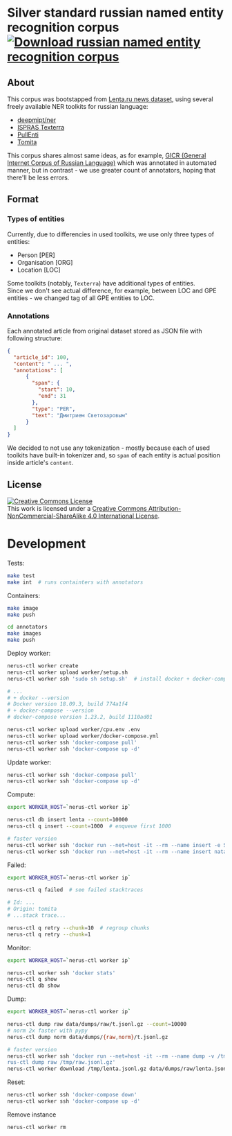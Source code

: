 # Silver standard russian named entity recognition corpus [![Download russian named entity recognition corpus](https://img.shields.io/badge/download-v1.0-green.svg)](https://github.com/bureaucratic-labs/russian-ner-corpus/releases)
## About

This corpus was bootstapped from [Lenta.ru news dataset](https://github.com/yutkin/Lenta.Ru-News-Dataset), using several freely available NER toolkits for russian language:

- [deepmipt/ner](https://github.com/deepmipt/ner)
- [ISPRAS Texterra](https://texterra.ispras.ru)
- [PullEnti](http://www.pullenti.ru/)
- [Tomita](https://tech.yandex.ru/tomita/)

This corpus shares almost same ideas, as for example, [GICR (General Internet Corpus of Russian Language)](http://www.webcorpora.ru/en/) which was annotated in automated manner, but in contrast - we use greater count of  annotators, hoping that there'll be less errors.

## Format

### Types of entities

Currently, due to differencies in used toolkits, we use only three types of entities:

- Person [PER]
- Organisation [ORG]
- Location [LOC]

Some toolkits (notably, `Texterra`) have additional types of entities.  
Since we don't see actual difference, for example, between LOC and GPE entities - we changed tag of all GPE entities to LOC.

### Annotations

Each annotated article from original dataset stored as JSON file with following structure:

```json
{
  "article_id": 100,
  "content": " ... ",
  "annotations": [
      {
        "span": {
          "start": 10,
          "end": 31
        },
        "type": "PER",
        "text": "Дмитрием Светозаровым"
      }
  ]
}
```

We decided to not use any tokenization - mostly because each of used toolkits have built-in tokenizer and, so `span` of each entity is actual position inside article's `content`. 

## License

<a rel="license" href="http://creativecommons.org/licenses/by-nc-sa/4.0/"><img alt="Creative Commons License" style="border-width:0" src="https://i.creativecommons.org/l/by-nc-sa/4.0/88x31.png" /></a><br />This work is licensed under a <a rel="license" href="http://creativecommons.org/licenses/by-nc-sa/4.0/">Creative Commons Attribution-NonCommercial-ShareAlike 4.0 International License</a>.

# Development

Tests:

```bash
make test
make int  # runs containters with annotators
```

Containers:

```bash
make image
make push

cd annotators
make images
make push
```

Deploy worker:

```bash
nerus-ctl worker create
nerus-ctl worker upload worker/setup.sh
nerus-ctl worker ssh 'sudo sh setup.sh'  # install docker + docker-compose

# ...
# + docker --version
# Docker version 18.09.3, build 774a1f4
# + docker-compose --version
# docker-compose version 1.23.2, build 1110ad01

nerus-ctl worker upload worker/cpu.env .env
nerus-ctl worker upload worker/docker-compose.yml
nerus-ctl worker ssh 'docker-compose pull'
nerus-ctl worker ssh 'docker-compose up -d'
```

Update worker:

```bash
nerus-ctl worker ssh 'docker-compose pull'
nerus-ctl worker ssh 'docker-compose up -d'
```

Compute:

```bash
export WORKER_HOST=`nerus-ctl worker ip`

nerus-ctl db insert lenta --count=10000
nerus-ctl q insert --count=1000  # enqueue first 1000

# faster version
nerus-ctl worker ssh 'docker run --net=host -it --rm --name insert -e SOURCES_DIR=/tmp natasha/nerus-ctl db insert lenta'
nerus-ctl worker ssh 'docker run --net=host -it --rm --name insert natasha/nerus-ctl q insert'

```

Failed:

```bash
export WORKER_HOST=`nerus-ctl worker ip`

nerus-ctl q failed  # see failed stacktraces

# Id: ...
# Origin: tomita
# ...stack trace...

nerus-ctl q retry --chunk=10  # regroup chunks
nerus-ctl q retry --chunk=1
```


Monitor:

```bash
export WORKER_HOST=`nerus-ctl worker ip`

nerus-ctl worker ssh 'docker stats'
nerus-ctl q show
nerus-ctl db show
```

Dump:

```bash
export WORKER_HOST=`nerus-ctl worker ip`

nerus-ctl dump raw data/dumps/raw/t.jsonl.gz --count=10000
# norm 2x faster with pypy
nerus-ctl dump norm data/dumps/{raw,norm}/t.jsonl.gz

# faster version
nerus-ctl worker ssh 'docker run --net=host -it --rm --name dump -v /tmp:/tmp natasha/ne
rus-ctl dump raw /tmp/raw.jsonl.gz'
nerus-ctl worker download /tmp/lenta.jsonl.gz data/dumps/raw/lenta.jsonl.gz
```

Reset:

```bash
nerus-ctl worker ssh 'docker-compose down'
nerus-ctl worker ssh 'docker-compose up -d'
```

Remove instance

```bash
nerus-ctl worker rm
```
